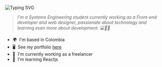 <!-- TEXT AUTOCOMPLETE -->
![Typing SVG](https://readme-typing-svg.demolab.com?font=Cascadia+Code&weight=900&size=50&pause=1000&random=false&width=1000&height=100&lines=Hi%2C+I'm+Andr%C3%A9s+%F0%9F%91%8B%F0%9F%8F%BB;I'm+full+stack+dev+%F0%9F%A7%91%F0%9F%8F%BB%E2%80%8D%F0%9F%92%BB;Restless+for+knowledge.+%F0%9F%92%AA%F0%9F%8F%BC)

> *I'm a Systems Engineering student currently working
> as a Front-end developer and web designer, passionate 
> about technology and learning even more 
> about development. 💻🙌🚀*

*   🌍  I'm based in Colombia
*   🖥️  See my portfolio [here](https://andresvega.dev/)
*   🚀  I'm currently working as a freelancer
*   🧠  I'm learning Reactjs
